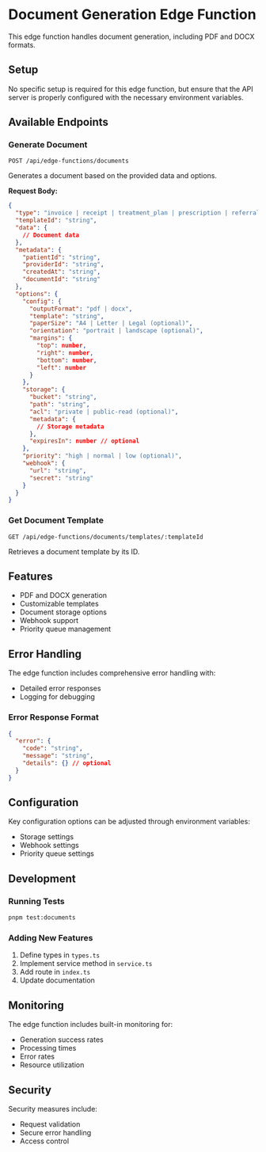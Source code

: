 # Document Generation Edge Function

This edge function handles document generation, including PDF and DOCX formats.

## Setup

No specific setup is required for this edge function, but ensure that the API server is properly configured with the necessary environment variables.

## Available Endpoints

### Generate Document

```http
POST /api/edge-functions/documents
```

Generates a document based on the provided data and options.

**Request Body:**

```json
{
  "type": "invoice | receipt | treatment_plan | prescription | referral",
  "templateId": "string",
  "data": {
    // Document data
  },
  "metadata": {
    "patientId": "string",
    "providerId": "string",
    "createdAt": "string",
    "documentId": "string"
  },
  "options": {
    "config": {
      "outputFormat": "pdf | docx",
      "template": "string",
      "paperSize": "A4 | Letter | Legal (optional)",
      "orientation": "portrait | landscape (optional)",
      "margins": {
        "top": number,
        "right": number,
        "bottom": number,
        "left": number
      }
    },
    "storage": {
      "bucket": "string",
      "path": "string",
      "acl": "private | public-read (optional)",
      "metadata": {
        // Storage metadata
      },
      "expiresIn": number // optional
    },
    "priority": "high | normal | low (optional)",
    "webhook": {
      "url": "string",
      "secret": "string"
    }
  }
}
```

### Get Document Template

```http
GET /api/edge-functions/documents/templates/:templateId
```

Retrieves a document template by its ID.

## Features

- PDF and DOCX generation
- Customizable templates
- Document storage options
- Webhook support
- Priority queue management

## Error Handling

The edge function includes comprehensive error handling with:

- Detailed error responses
- Logging for debugging

### Error Response Format

```json
{
  "error": {
    "code": "string",
    "message": "string",
    "details": {} // optional
  }
}
```

## Configuration

Key configuration options can be adjusted through environment variables:

- Storage settings
- Webhook settings
- Priority queue settings

## Development

### Running Tests

```bash
pnpm test:documents
```

### Adding New Features

1. Define types in `types.ts`
2. Implement service method in `service.ts`
3. Add route in `index.ts`
4. Update documentation

## Monitoring

The edge function includes built-in monitoring for:

- Generation success rates
- Processing times
- Error rates
- Resource utilization

## Security

Security measures include:

- Request validation
- Secure error handling
- Access control
